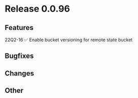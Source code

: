 # Release 0.0.96

## Features

22Q2-16 ✅ Enable bucket versioning for remote state bucket

## Bugfixes

## Changes

## Other

